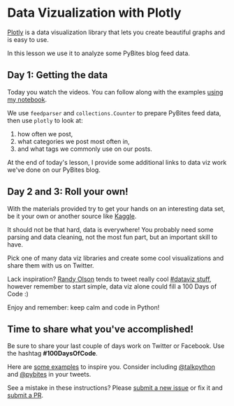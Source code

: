 # Data Vizualization with Plotly

[Plotly](https://plot.ly/python/) is a data visualization library that lets you create beautiful graphs and is easy to use. 

In this lesson we use it to analyze some PyBites blog feed data.

## Day 1: Getting the data

Today you watch the videos. You can follow along with the examples [using my notebook](https://github.com/talkpython/100daysofcode-with-python-course/blob/master/days/82-84-dataviz-plotly/data-viz.ipynb).

We use `feedparser` and `collections.Counter` to prepare PyBites feed data, then use `plotly` to look at:

1. how often we post,
2. what categories we post most often in,
3. and what tags we commonly use on our posts.

At the end of today's lesson, I provide some additional links to data viz work we've done on our PyBites blog.

## Day 2 and 3: Roll your own!

With the materials provided try to get your hands on an interesting data set, be it your own or another source like [Kaggle](https://www.kaggle.com). 

It should not be that hard, data is everywhere! You probably need some parsing and data cleaning, not the most fun part, but an important skill to have. 

Pick one of many data viz libraries and create some cool visualizations and share them with us on Twitter.

Lack inspiration? [Randy Olson](https://twitter.com/randal_olson) tends to tweet really cool [#dataviz stuff](https://twitter.com/hashtag/dataviz?src=hash), however remember to start simple, data viz alone could fill a 100 Days of Code :)

Enjoy and remember: keep calm and code in Python!

## Time to share what you've accomplished!

Be sure to share your last couple of days work on Twitter or Facebook. Use the hashtag **#100DaysOfCode**.

Here are [some examples](https://twitter.com/search?q=%23100DaysOfCode) to inspire you. Consider including [@talkpython](https://twitter.com/talkpython) and [@pybites](https://twitter.com/pybites) in your tweets.

See a mistake in these instructions? Please [submit a new issue](https://github.com/talkpython/100daysofcode-with-python-course/issues) or fix it and [submit a PR](https://github.com/talkpython/100daysofcode-with-python-course/pulls).
